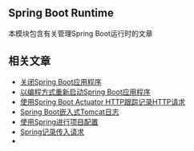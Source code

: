 ## Spring Boot Runtime

本模块包含有关管理Spring Boot运行时的文章

## 相关文章

+ [关闭Spring Boot应用程序](docs/关闭SpringBoot应用程序.md)
+ [以编程方式重新启动Spring Boot应用程序](docs/以编程方式重新启动SpringBoot应用程序.md)
+ [使用Spring Boot Actuator HTTP跟踪记录HTTP请求](docs/使用SpringBoot-Actuator-HTTP跟踪记录HTTP请求.md)
+ [Spring Boot嵌入式Tomcat日志](docs/SpringBoot嵌入式Tomcat日志.md)
+ [使用Spring进行项目配置](docs/使用Spring进行项目配置.md)
+ [Spring记录传入请求](docs/Spring记录传入请求.md)
+ []()